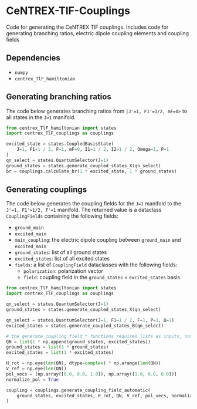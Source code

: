 # CeNTREX-TlF-Couplings
Code for generating the CeNTREX TlF couplings. 
Includes code for generating branching ratios, electric dipole coupling elements and coupling fields

## Dependencies
* `numpy`
* `centrex_TlF_hamiltonian`

## Generating branching ratios
The code below generates branching ratios from `|J'=1, F1'=1/2, mF=0>` to all states in the `J=1` manifold.
```Python
from centrex_TlF_hamiltonian import states
import centrex_TlF_couplings as couplings

excited_state = states.CoupledBasisState(
    J=1, F1=1 / 2, F=1, mF=0, I1=1 / 2, I2=1 / 2, Omega=1, P=1
)
qn_select = states.QuantumSelector(J=1)
ground_states = states.generate_coupled_states_X(qn_select)
br = couplings.calculate_br(1 * excited_state, 1 * ground_states)
```

## Generating couplings
The code below generates the coupling fields for the `J=1` manifold to the `J'=1, F1'=1/2, F'=1` manifold. The returned value is a dataclass `CouplingFields` containing the following fields:  
* `ground_main`
* `excited_main`
* `main_coupling`: the electric dipole coupling between `ground_main` and `excited_main`
* `ground_states`: list of all ground states
* `excited_states`: list of all excited states
* `fields`: a list of `CouplingField` dataclasses with the following fields:  
  * `polarization`: polarization vector
  * `field`: coupling field in the `ground_states` + `excited_states` basis

```Python
from centrex_TlF_hamiltonian import states
import centrex_TlF_couplings as couplings

qn_select = states.QuantumSelector(J=1)
ground_states = states.generate_coupled_states_X(qn_select)

qn_select = states.QuantumSelector(J=1, F1=1 / 2, F=1, P=1, Ω=1)
excited_states = states.generate_coupled_states_B(qn_select)

# the generate_coupling_field_* functions requires lists as inputs, not np.ndarrays
QN = list(1 * np.append(ground_states, excited_states))
ground_states = list(1 * ground_states)
excited_states = list(1 * excited_states)

H_rot = np.eye(len(QN), dtype=complex) * np.arange(len(QN))
V_ref = np.eye(len(QN))
pol_vecs = [np.array([0.0, 0.0, 1.0]), np.array([1.0, 0.0, 0.0])]
normalize_pol = True

coupling = couplings.generate_coupling_field_automatic(
    ground_states, excited_states, H_rot, QN, V_ref, pol_vecs, normalize_pol
)
```
